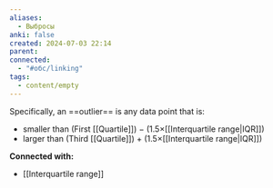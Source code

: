 ```yaml
---
aliases:
  - Выбросы
anki: false
created: 2024-07-03 22:14
parent: 
connected:
  - "#обс/linking"
tags:
  - content/empty
---
```



Specifically, an ==outlier== is any data point that is:
- smaller than (First [[Quartile]]) − (1.5×[[Interquartile range|IQR]])
- larger than (Third [[Quartile]]) + (1.5×[[Interquartile range|IQR]])






**Connected with:**
- [[Interquartile range]]

